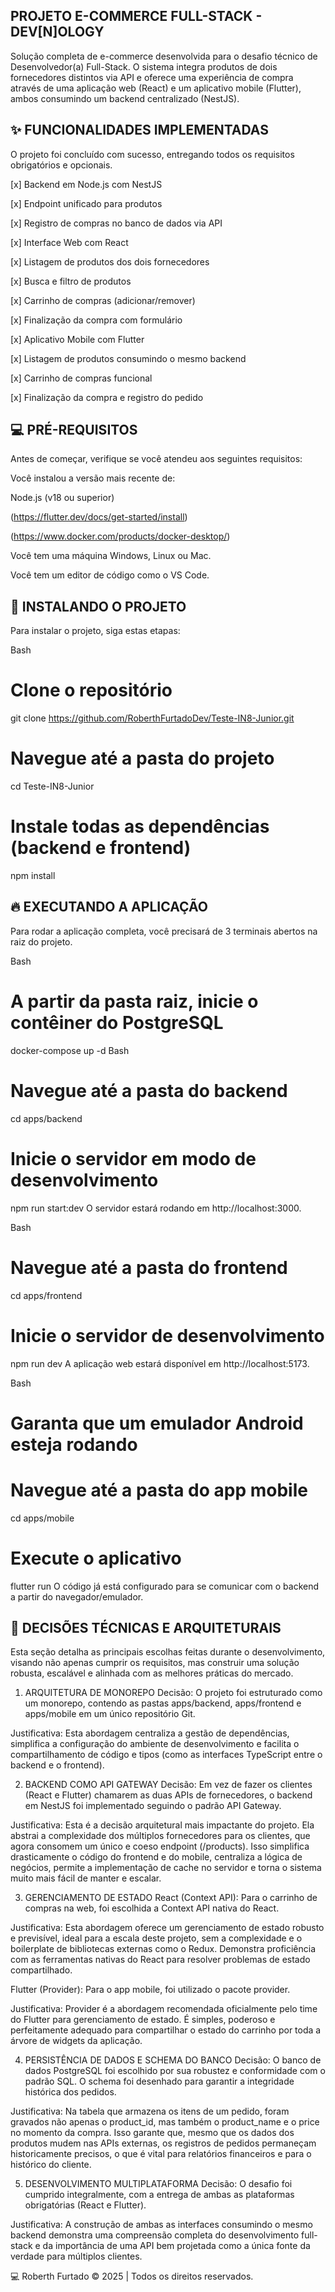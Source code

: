 ## PROJETO E-COMMERCE FULL-STACK - DEV[N]OLOGY
Solução completa de e-commerce desenvolvida para o desafio técnico de Desenvolvedor(a) Full-Stack. O sistema integra produtos de dois fornecedores distintos via API e oferece uma experiência de compra através de uma aplicação web (React) e um aplicativo mobile (Flutter), ambos consumindo um backend centralizado (NestJS).

## ✨ FUNCIONALIDADES IMPLEMENTADAS
O projeto foi concluído com sucesso, entregando todos os requisitos obrigatórios e opcionais.

[x] Backend em Node.js com NestJS

[x] Endpoint unificado para produtos

[x] Registro de compras no banco de dados via API

[x] Interface Web com React

[x] Listagem de produtos dos dois fornecedores

[x] Busca e filtro de produtos

[x] Carrinho de compras (adicionar/remover)

[x] Finalização da compra com formulário

[x] Aplicativo Mobile com Flutter

[x] Listagem de produtos consumindo o mesmo backend

[x] Carrinho de compras funcional

[x] Finalização da compra e registro do pedido

## 💻 PRÉ-REQUISITOS
Antes de começar, verifique se você atendeu aos seguintes requisitos:

Você instalou a versão mais recente de:

Node.js (v18 ou superior)

(https://flutter.dev/docs/get-started/install)

(https://www.docker.com/products/docker-desktop/)

Você tem uma máquina Windows, Linux ou Mac.

Você tem um editor de código como o VS Code.

## 🚀 INSTALANDO O PROJETO
Para instalar o projeto, siga estas etapas:

Bash

# Clone o repositório
git clone https://github.com/RoberthFurtadoDev/Teste-IN8-Junior.git

# Navegue até a pasta do projeto
cd Teste-IN8-Junior

# Instale todas as dependências (backend e frontend)
npm install
## 🔥 EXECUTANDO A APLICAÇÃO
Para rodar a aplicação completa, você precisará de 3 terminais abertos na raiz do projeto.

Bash

# A partir da pasta raiz, inicie o contêiner do PostgreSQL
docker-compose up -d
Bash

# Navegue até a pasta do backend
cd apps/backend

# Inicie o servidor em modo de desenvolvimento
npm run start:dev
O servidor estará rodando em http://localhost:3000.

Bash

# Navegue até a pasta do frontend
cd apps/frontend

# Inicie o servidor de desenvolvimento
npm run dev
A aplicação web estará disponível em http://localhost:5173.

Bash

# Garanta que um emulador Android esteja rodando
# Navegue até a pasta do app mobile
cd apps/mobile

# Execute o aplicativo
flutter run
O código já está configurado para se comunicar com o backend a partir do navegador/emulador.

## 🧠 DECISÕES TÉCNICAS E ARQUITETURAIS
Esta seção detalha as principais escolhas feitas durante o desenvolvimento, visando não apenas cumprir os requisitos, mas construir uma solução robusta, escalável e alinhada com as melhores práticas do mercado.    

1. ARQUITETURA DE MONOREPO
Decisão: O projeto foi estruturado como um monorepo, contendo as pastas apps/backend, apps/frontend e apps/mobile em um único repositório Git.

Justificativa: Esta abordagem centraliza a gestão de dependências, simplifica a configuração do ambiente de desenvolvimento e facilita o compartilhamento de código e tipos (como as interfaces TypeScript entre o backend e o frontend).    

2. BACKEND COMO API GATEWAY
Decisão: Em vez de fazer os clientes (React e Flutter) chamarem as duas APIs de fornecedores, o backend em NestJS foi implementado seguindo o padrão API Gateway.    

Justificativa: Esta é a decisão arquitetural mais impactante do projeto. Ela abstrai a complexidade dos múltiplos fornecedores para os clientes, que agora consomem um único e coeso endpoint (/products). Isso simplifica drasticamente o código do frontend e do mobile, centraliza a lógica de negócios, permite a implementação de cache no servidor e torna o sistema muito mais fácil de manter e escalar.    

3. GERENCIAMENTO DE ESTADO
React (Context API): Para o carrinho de compras na web, foi escolhida a Context API nativa do React.    

Justificativa: Esta abordagem oferece um gerenciamento de estado robusto e previsível, ideal para a escala deste projeto, sem a complexidade e o boilerplate de bibliotecas externas como o Redux. Demonstra proficiência com as ferramentas nativas do React para resolver problemas de estado compartilhado.    

Flutter (Provider): Para o app mobile, foi utilizado o pacote provider.

Justificativa: Provider é a abordagem recomendada oficialmente pelo time do Flutter para gerenciamento de estado. É simples, poderoso e perfeitamente adequado para compartilhar o estado do carrinho por toda a árvore de widgets da aplicação.

4. PERSISTÊNCIA DE DADOS E SCHEMA DO BANCO
Decisão: O banco de dados PostgreSQL foi escolhido por sua robustez e conformidade com o padrão SQL. O schema foi desenhado para garantir a integridade histórica dos pedidos.

Justificativa: Na tabela que armazena os itens de um pedido, foram gravados não apenas o product_id, mas também o product_name e o price no momento da compra. Isso garante que, mesmo que os dados dos produtos mudem nas APIs externas, os registros de pedidos permaneçam historicamente precisos, o que é vital para relatórios financeiros e para o histórico do cliente.    

5. DESENVOLVIMENTO MULTIPLATAFORMA
Decisão: O desafio foi cumprido integralmente, com a entrega de ambas as plataformas obrigatórias (React e Flutter).

Justificativa: A construção de ambas as interfaces consumindo o mesmo backend demonstra uma compreensão completa do desenvolvimento full-stack e da importância de uma API bem projetada como a única fonte da verdade para múltiplos clientes.    

💻 Roberth Furtado © 2025 | Todos os direitos reservados.
